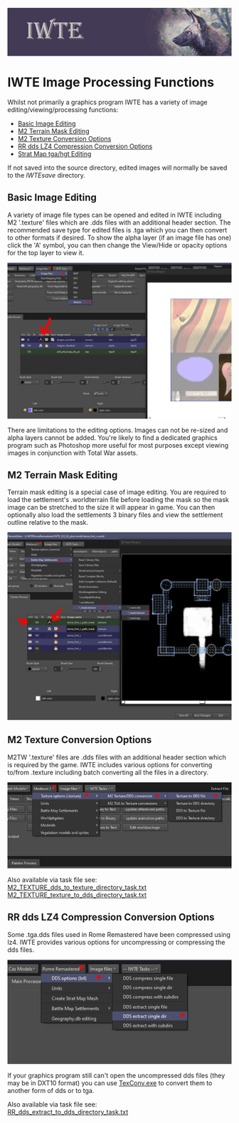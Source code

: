 ![IWTE banner](../IWTEgithub_images/IWTEbanner.jpg)
# IWTE Image Processing Functions

Whilst not primarily a graphics program IWTE has a variety of image editing/viewing/processing functions:
*  [Basic Image Editing](#Basic-Image-Editing) 
*  [M2 Terrain Mask Editing](#M2-Terrain-Mask-Editing)
*  [M2 Texture Conversion Options](#M2-Texture-Conversion-Options)
*  [RR dds LZ4 Compression Conversion Options](#rr-dds-lz4-compression-conversion-options)
*  [Strat Map tga/hgt Editing](strat_map_base_file_editing.md)

If not saved into the source directory, edited images will normally be saved to the *IWTEsave* directory.

## Basic Image Editing

A variety of image file types can be opened and edited in IWTE including M2 '.texture' files which are .dds files with an additional header section.  The recommended save type for edited files is .tga which you can then convert to other formats if desired. To show the alpha layer (if an image file has one) click the 'A' symbol, you can then change the View/Hide or opacity options for the top layer to view it.

![image](../IWTEgithub_images/Image-editing.jpg)

There are limitations to the editing options. Images can not be re-sized and alpha layers cannot be added. You're likely to find a dedicated graphics program such as Photoshop more useful for most purposes except viewing images in conjunction with Total War assets.

## M2 Terrain Mask Editing

Terrain mask editing is a special case of image editing.  You are required to load the settlement's .worldterrain file before loading the mask so the mask image can be stretched to the size it will appear in game.  You can then optionally also load the settlements 3 binary files and view the settlement outline relative to the mask.

![image](../IWTEgithub_images/M2_terrain_mask_editing.jpg)

## M2 Texture Conversion Options

M2TW '.texture' files are .dds files with an additional header section which is required by the game.  IWTE includes various options for converting to/from .texture including batch converting all the files in a directory.

![image](../IWTEgithub_images/M2-texture-options.jpg)

Also available via task file see:   
[M2_TEXTURE_dds_to_texture_directory_task.txt](https://github.com/makanyane/IWTE/blob/main/task_file_examples/M2_TEXTURE_dds_to_texture_directory_task.txt)  
[M2_TEXTURE_texture_to_dds_directory_task.txt](https://github.com/makanyane/IWTE/blob/main/task_file_examples/M2_TEXTURE_texture_to_dds_directory_task.txt)

## RR dds LZ4 Compression Conversion Options

Some .tga.dds files used in Rome Remastered have been compressed using lz4.  IWTE provides various options for uncompressing or compressing the dds files.

![image](../IWTEgithub_images/RR-dds-lz4-compression.jpg)

If your graphics program still can't open the uncompressed dds files (they may be in DXT10 format) you can use [TexConv.exe](https://github.com/Microsoft/DirectXTex/wiki/Texconv) to convert them to another form of dds or to tga.

Also available via task file see:   
[RR_dds_extract_to_dds_directory_task.txt](https://github.com/makanyane/IWTE/blob/main/task_file_examples/RR_dds_extract_to_dds_directory_task.txt)

